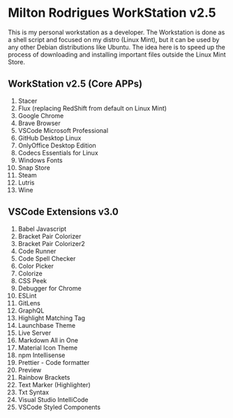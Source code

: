 # Milton Rodrigues WorkStation v2.5

This is my personal workstation as a developer. The Workstation is done as a shell script and focused on my distro (Linux Mint), but it can be used by any other Debian distributions like Ubuntu. The idea here is to speed up the process of downloading and installing important files outside the Linux Mint Store.

## WorkStation v2.5 (Core APPs) 

1. Stacer
1. Flux (replacing RedShift from default on Linux Mint)
1. Google Chrome
1. Brave Browser
1. VSCode Microsoft Professional
1. GitHub Desktop Linux
1. OnlyOffice Desktop Edition
1. Codecs Essentials for Linux
1. Windows Fonts
1. Snap Store
1. Steam
1. Lutris
1. Wine

## VSCode Extensions v3.0

1. Babel Javascript
1. Bracket Pair Colorizer
1. Bracket Pair Colorizer2
1. Code Runner 
1. Code Spell Checker
1. Color Picker
1. Colorize
1. CSS Peek
1. Debugger for Chrome
1. ESLint
1. GitLens
1. GraphQL
1. Highlight Matching Tag
1. Launchbase Theme
1. Live Server
1.  Markdown All in One
1.  Material Icon Theme
1.  npm Intellisense
1.  Prettier - Code formatter
1. Preview
1. Rainbow Brackets
1.  Text Marker (Highlighter)
1.  Txt Syntax
1.  Visual Studio IntelliCode
1.  VSCode Styled Components

